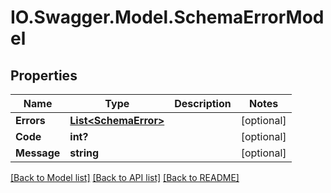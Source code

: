 # IO.Swagger.Model.SchemaErrorModel
## Properties

Name | Type | Description | Notes
------------ | ------------- | ------------- | -------------
**Errors** | [**List&lt;SchemaError&gt;**](SchemaError.md) |  | [optional] 
**Code** | **int?** |  | [optional] 
**Message** | **string** |  | [optional] 

[[Back to Model list]](../README.md#documentation-for-models) [[Back to API list]](../README.md#documentation-for-api-endpoints) [[Back to README]](../README.md)

